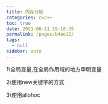 ```yaml
---
title: 内存分配
categories: c&c++
toc: true
date: 2021-08-11 19:18:35
permalink: /pages/b4ae12/
tags: 
  - null
sidebar: auto
---
```


1\全局变量,在全局作用域的地方申明变量

2\使用new关键字的方式

3\使用allohoc